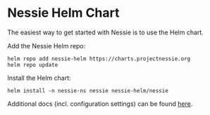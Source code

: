 # Nessie Helm Chart

The easiest way to get started with Nessie is to use the Helm chart.

Add the Nessie Helm repo:

```
helm repo add nessie-helm https://charts.projectnessie.org
helm repo update
```

Install the Helm chart:

```
helm install -n nessie-ns nessie nessie-helm/nessie
```

Additional docs (incl. configuration settings) can be found [here](https://github.com/projectnessie/nessie/blob/main/helm/README.md).
